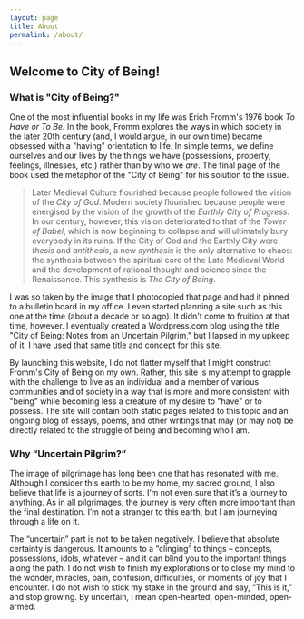 ```yaml
---
layout: page
title: About
permalink: /about/
---
```


## Welcome to City of Being!

### What is "City of Being?"

One of the most influential books in my life was Erich Fromm's 1976 book *To Have or To Be.*  In the book, Fromm explores the ways in which society in the later 20th century (and, I would argue, in our own time) became obsessed with a "having" orientation to life.  In simple terms, we define ourselves and our lives by the things we have (possessions, property, feelings, illnesses, etc.) rather than by who we *are*.  The final page of the book used the metaphor of the "City of Being" for his solution to the issue.  

> Later Medieval Culture flourished because people followed the vision of the *City of God*. Modern society flourished because people were energised by the vision of the growth of the *Earthly City of Progress*.  In our century, however, this vision deteriorated to that of the *Tower of Babel*, which is now beginning to collapse and will ultimately bury everybody in its ruins.  If the City of God and the Earthly City were *thesis* and *antithesis*, a new *synthesis* is the only alternative to chaos: the synthesis between the spiritual core of the Late Medieval World and the development of rational thought and science since the Renaissance.  This synthesis is *The City of Being*.

I was so taken by the image that I photocopied that page and had it pinned to a bulletin board in my office.  I even started planning a site such as this one at the time (about a decade or so ago).  It didn't come to fruition at that time, however. I eventually created a Wordpress.com blog using the title "City of Being: Notes from an Uncertain Pilgrim," but I lapsed in my upkeep of it.  I have used that same title and concept for this site.

By launching this website, I do not flatter myself that I might construct Fromm's City of Being on my own. Rather, this site is my attempt to grapple with the challenge to live as an individual and a member of various communities and of society in a way that is more and more consistent with "being" while becoming less a creature of my desire to "have" or to possess.  The site will contain both static pages related to this topic and an ongoing blog of essays, poems, and other writings that may (or may not) be directly related to the struggle of being and becoming who I am.

### Why “Uncertain Pilgrim?”

The image of pilgrimage has long been one that has resonated with me.  Although I consider this earth to be my home, my sacred ground, I also believe that life is a journey of sorts.  I’m not even sure that it’s a journey to anything.  As in all pilgrimages, the journey is very often more important than the final destination. I’m not a stranger to this earth, but I am journeying through a life on it.

The “uncertain” part is not to be taken negatively.  I believe that absolute certainty is dangerous.  It amounts to a “clinging” to things – concepts, possessions, idols, whatever – and it can blind you to the important things along the path. I do not wish to finish my explorations or to close my mind to the wonder, miracles, pain, confusion, difficulties, or moments of joy that I encounter.  I do not wish to stick my stake in the ground and say, “This is it,” and stop growing.  By uncertain, I mean open-hearted, open-minded, open-armed.

